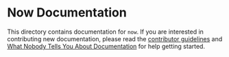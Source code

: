 # Now Documentation

This directory contains documentation for `now`. If you are interested in contributing new documentation, please read the [contributor guidelines](../CONTRIBUTING.md) and [What Nobody Tells You About Documentation](https://documentation.divio.com) for help getting started.
